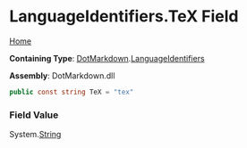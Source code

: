 <a name="_top"></a>

# LanguageIdentifiers\.TeX Field

[Home](../../../README.md#_top)

**Containing Type**: [DotMarkdown](../../README.md#_top)\.[LanguageIdentifiers](../README.md#_top)

**Assembly**: DotMarkdown\.dll

```csharp
public const string TeX = "tex"
```

### Field Value

System\.[String](https://docs.microsoft.com/en-us/dotnet/api/system.string)